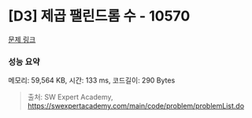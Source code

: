 # [D3] 제곱 팰린드롬 수 - 10570 

[문제 링크](https://swexpertacademy.com/main/code/problem/problemDetail.do?contestProbId=AXO72aaqPrcDFAXS) 

### 성능 요약

메모리: 59,564 KB, 시간: 133 ms, 코드길이: 290 Bytes



> 출처: SW Expert Academy, https://swexpertacademy.com/main/code/problem/problemList.do